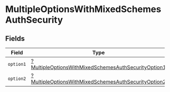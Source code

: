 # MultipleOptionsWithMixedSchemesAuthSecurity


## Fields

| Field                                                                                                                                | Type                                                                                                                                 | Required                                                                                                                             | Description                                                                                                                          |
| ------------------------------------------------------------------------------------------------------------------------------------ | ------------------------------------------------------------------------------------------------------------------------------------ | ------------------------------------------------------------------------------------------------------------------------------------ | ------------------------------------------------------------------------------------------------------------------------------------ |
| `option1`                                                                                                                            | [?MultipleOptionsWithMixedSchemesAuthSecurityOption1](../../models/operations/MultipleOptionsWithMixedSchemesAuthSecurityOption1.md) | :heavy_minus_sign:                                                                                                                   | N/A                                                                                                                                  |
| `option2`                                                                                                                            | [?MultipleOptionsWithMixedSchemesAuthSecurityOption2](../../models/operations/MultipleOptionsWithMixedSchemesAuthSecurityOption2.md) | :heavy_minus_sign:                                                                                                                   | N/A                                                                                                                                  |
